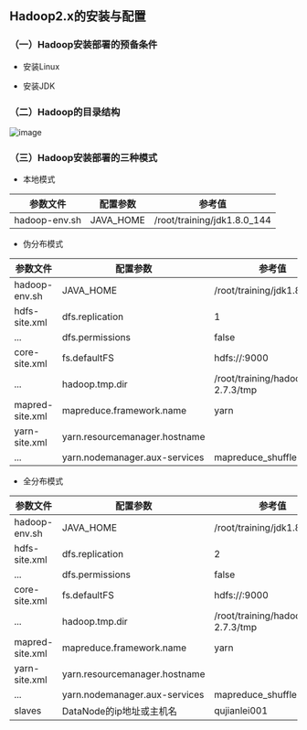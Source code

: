 ## Hadoop2.x的安装与配置

### （一）Hadoop安装部署的预备条件

* 安装Linux

* 安装JDK

### （二）Hadoop的目录结构

![image](https://github.com/MrQuJL/hadoop-guide/blob/master/02-搭建Hadoop的环境/imgs/hadoop.png)

### （三）Hadoop安装部署的三种模式

* 本地模式

参数文件 | 配置参数 | 参考值
---|---|---
hadoop-env.sh | JAVA_HOME | /root/training/jdk1.8.0_144

* 伪分布模式

参数文件 | 配置参数 | 参考值
---|---|---
hadoop-env.sh | JAVA_HOME | /root/training/jdk1.8.0_144
hdfs-site.xml | dfs.replication | 1
... | dfs.permissions | false
core-site.xml | fs.defaultFS | hdfs://<hostname>:9000
... | hadoop.tmp.dir | /root/training/hadoop-2.7.3/tmp
mapred-site.xml | mapreduce.framework.name | yarn
yarn-site.xml | yarn.resourcemanager.hostname | <hostname>
... | yarn.nodemanager.aux-services | mapreduce_shuffle

* 全分布模式

参数文件 | 配置参数 | 参考值
---|---|---
hadoop-env.sh | JAVA_HOME | /root/training/jdk1.8.0_144
hdfs-site.xml | dfs.replication | 2
... | dfs.permissions | false
core-site.xml | fs.defaultFS | hdfs://<hostname>:9000
... | hadoop.tmp.dir | /root/training/hadoop-2.7.3/tmp
mapred-site.xml | mapreduce.framework.name | yarn
yarn-site.xml | yarn.resourcemanager.hostname | <hostname>
... | yarn.nodemanager.aux-services | mapreduce_shuffle
slaves | DataNode的ip地址或主机名 | qujianlei001






